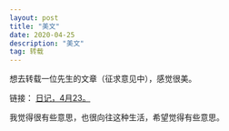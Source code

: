 ```yaml
---
layout: post
title: "美文"
date: 2020-04-25
description: "美文"
tag: 转载 
---   
```


想去转载一位先生的文章（征求意见中），感觉很美。

链接： [日记，4月23。](https://mp.weixin.qq.com/s?__biz=MzIxMDA5NTI1OQ==&mid=2699185914&idx=1&sn=5278b3b2bb82a1c9c58ae63c5471a64f&chksm=b27f330e8508ba186d703e1bff034a313a1d2941c6863ea3f43ff190adfa7e54706c5369eeb1&mpshare=1&scene=23&srcid&sharer_sharetime=1587824492121&sharer_shareid=a86ddebaed885d48bb4c950e2395d98f%23rd)

我觉得很有些意思，也很向往这种生活，希望觉得有些意思。
